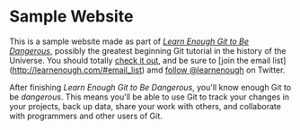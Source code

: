 # Sample Website

This is a sample website made as part of [*Learn Enough Git to Be Dangerous*](http://learnenough.com/git-tutorial),
possibly the greatest beginning Git tutorial in the history of the Universe. You should totally [check it out](http://learnenough.com/git-tutorial),
and be sure to [join the email list] (http://learnenough.com/#email_list) amd [follow @learnenough](http://twitter.com/learnenough)
on Twitter.

After finishing *Learn Enough Git to Be Dangerous*, you'll know enough Git to be *dangerous*. This means
you'll be able to use Git to track your changes in your projects, back up data, share your work with others,
and collaborate with programmers and other users of Git.
